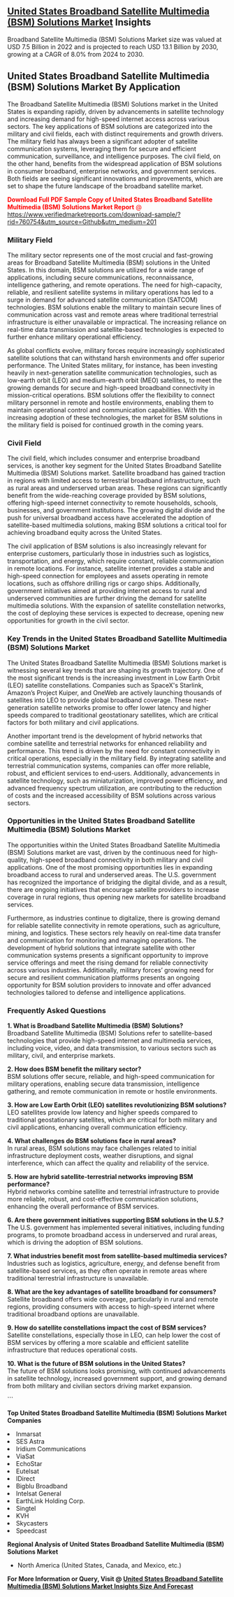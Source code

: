 <h2><a href="https://www.verifiedmarketreports.com/download-sample/?rid=760754&amp;utm_source=Github&amp;utm_medium=201" target="_blank">United States Broadband Satellite Multimedia (BSM) Solutions Market</a> Insights</h2><p>Broadband Satellite Multimedia (BSM) Solutions Market size was valued at USD 7.5 Billion in 2022 and is projected to reach USD 13.1 Billion by 2030, growing at a CAGR of 8.0% from 2024 to 2030.</p><p><h2>United States Broadband Satellite Multimedia (BSM) Solutions Market By Application</h2><p>The Broadband Satellite Multimedia (BSM) Solutions market in the United States is expanding rapidly, driven by advancements in satellite technology and increasing demand for high-speed internet access across various sectors. The key applications of BSM solutions are categorized into the military and civil fields, each with distinct requirements and growth drivers. The military field has always been a significant adopter of satellite communication systems, leveraging them for secure and efficient communication, surveillance, and intelligence purposes. The civil field, on the other hand, benefits from the widespread application of BSM solutions in consumer broadband, enterprise networks, and government services. Both fields are seeing significant innovations and improvements, which are set to shape the future landscape of the broadband satellite market.<p><span class=""><span style="color: #ff0000;"><strong>Download Full PDF Sample Copy of United States Broadband Satellite Multimedia (BSM) Solutions Market Report</strong> @ </span><a href="https://www.verifiedmarketreports.com/download-sample/?rid=760754&amp;utm_source=Github&amp;utm_medium=201" target="_blank">https://www.verifiedmarketreports.com/download-sample/?rid=760754&amp;utm_source=Github&amp;utm_medium=201</a></span></p></p><h3>Military Field</h3><p>The military sector represents one of the most crucial and fast-growing areas for Broadband Satellite Multimedia (BSM) solutions in the United States. In this domain, BSM solutions are utilized for a wide range of applications, including secure communications, reconnaissance, intelligence gathering, and remote operations. The need for high-capacity, reliable, and resilient satellite systems in military operations has led to a surge in demand for advanced satellite communication (SATCOM) technologies. BSM solutions enable the military to maintain secure lines of communication across vast and remote areas where traditional terrestrial infrastructure is either unavailable or impractical. The increasing reliance on real-time data transmission and satellite-based technologies is expected to further enhance military operational efficiency.<p>As global conflicts evolve, military forces require increasingly sophisticated satellite solutions that can withstand harsh environments and offer superior performance. The United States military, for instance, has been investing heavily in next-generation satellite communication technologies, such as low-earth orbit (LEO) and medium-earth orbit (MEO) satellites, to meet the growing demands for secure and high-speed broadband connectivity in mission-critical operations. BSM solutions offer the flexibility to connect military personnel in remote and hostile environments, enabling them to maintain operational control and communication capabilities. With the increasing adoption of these technologies, the market for BSM solutions in the military field is poised for continued growth in the coming years.</p><h3>Civil Field</h3><p>The civil field, which includes consumer and enterprise broadband services, is another key segment for the United States Broadband Satellite Multimedia (BSM) Solutions market. Satellite broadband has gained traction in regions with limited access to terrestrial broadband infrastructure, such as rural areas and underserved urban areas. These regions can significantly benefit from the wide-reaching coverage provided by BSM solutions, offering high-speed internet connectivity to remote households, schools, businesses, and government institutions. The growing digital divide and the push for universal broadband access have accelerated the adoption of satellite-based multimedia solutions, making BSM solutions a critical tool for achieving broadband equity across the United States.<p>The civil application of BSM solutions is also increasingly relevant for enterprise customers, particularly those in industries such as logistics, transportation, and energy, which require constant, reliable communication in remote locations. For instance, satellite internet provides a stable and high-speed connection for employees and assets operating in remote locations, such as offshore drilling rigs or cargo ships. Additionally, government initiatives aimed at providing internet access to rural and underserved communities are further driving the demand for satellite multimedia solutions. With the expansion of satellite constellation networks, the cost of deploying these services is expected to decrease, opening new opportunities for growth in the civil sector.</p><h3>Key Trends in the United States Broadband Satellite Multimedia (BSM) Solutions Market</h3><p>The United States Broadband Satellite Multimedia (BSM) Solutions market is witnessing several key trends that are shaping its growth trajectory. One of the most significant trends is the increasing investment in Low Earth Orbit (LEO) satellite constellations. Companies such as SpaceX's Starlink, Amazon’s Project Kuiper, and OneWeb are actively launching thousands of satellites into LEO to provide global broadband coverage. These next-generation satellite networks promise to offer lower latency and higher speeds compared to traditional geostationary satellites, which are critical factors for both military and civil applications.<p>Another important trend is the development of hybrid networks that combine satellite and terrestrial networks for enhanced reliability and performance. This trend is driven by the need for constant connectivity in critical operations, especially in the military field. By integrating satellite and terrestrial communication systems, companies can offer more reliable, robust, and efficient services to end-users. Additionally, advancements in satellite technology, such as miniaturization, improved power efficiency, and advanced frequency spectrum utilization, are contributing to the reduction of costs and the increased accessibility of BSM solutions across various sectors.</p><h3>Opportunities in the United States Broadband Satellite Multimedia (BSM) Solutions Market</h3><p>The opportunities within the United States Broadband Satellite Multimedia (BSM) Solutions market are vast, driven by the continuous need for high-quality, high-speed broadband connectivity in both military and civil applications. One of the most promising opportunities lies in expanding broadband access to rural and underserved areas. The U.S. government has recognized the importance of bridging the digital divide, and as a result, there are ongoing initiatives that encourage satellite providers to increase coverage in rural regions, thus opening new markets for satellite broadband services.<p>Furthermore, as industries continue to digitalize, there is growing demand for reliable satellite connectivity in remote operations, such as agriculture, mining, and logistics. These sectors rely heavily on real-time data transfer and communication for monitoring and managing operations. The development of hybrid solutions that integrate satellite with other communication systems presents a significant opportunity to improve service offerings and meet the rising demand for reliable connectivity across various industries. Additionally, military forces’ growing need for secure and resilient communication platforms presents an ongoing opportunity for BSM solution providers to innovate and offer advanced technologies tailored to defense and intelligence applications.</p><h3>Frequently Asked Questions</h3><p><strong>1. What is Broadband Satellite Multimedia (BSM) Solutions?</strong><br>Broadband Satellite Multimedia (BSM) Solutions refer to satellite-based technologies that provide high-speed internet and multimedia services, including voice, video, and data transmission, to various sectors such as military, civil, and enterprise markets.</p><p><strong>2. How does BSM benefit the military sector?</strong><br>BSM solutions offer secure, reliable, and high-speed communication for military operations, enabling secure data transmission, intelligence gathering, and remote communication in remote or hostile environments.</p><p><strong>3. How are Low Earth Orbit (LEO) satellites revolutionizing BSM solutions?</strong><br>LEO satellites provide low latency and higher speeds compared to traditional geostationary satellites, which are critical for both military and civil applications, enhancing overall communication efficiency.</p><p><strong>4. What challenges do BSM solutions face in rural areas?</strong><br>In rural areas, BSM solutions may face challenges related to initial infrastructure deployment costs, weather disruptions, and signal interference, which can affect the quality and reliability of the service.</p><p><strong>5. How are hybrid satellite-terrestrial networks improving BSM performance?</strong><br>Hybrid networks combine satellite and terrestrial infrastructure to provide more reliable, robust, and cost-effective communication solutions, enhancing the overall performance of BSM services.</p><p><strong>6. Are there government initiatives supporting BSM solutions in the U.S.?</strong><br>The U.S. government has implemented several initiatives, including funding programs, to promote broadband access in underserved and rural areas, which is driving the adoption of BSM solutions.</p><p><strong>7. What industries benefit most from satellite-based multimedia services?</strong><br>Industries such as logistics, agriculture, energy, and defense benefit from satellite-based services, as they often operate in remote areas where traditional terrestrial infrastructure is unavailable.</p><p><strong>8. What are the key advantages of satellite broadband for consumers?</strong><br>Satellite broadband offers wide coverage, particularly in rural and remote regions, providing consumers with access to high-speed internet where traditional broadband options are unavailable.</p><p><strong>9. How do satellite constellations impact the cost of BSM services?</strong><br>Satellite constellations, especially those in LEO, can help lower the cost of BSM services by offering a more scalable and efficient satellite infrastructure that reduces operational costs.</p><p><strong>10. What is the future of BSM solutions in the United States?</strong><br>The future of BSM solutions looks promising, with continued advancements in satellite technology, increased government support, and growing demand from both military and civilian sectors driving market expansion.</p>```</p><p><strong>Top United States Broadband Satellite Multimedia (BSM) Solutions Market Companies</strong></p><div data-test-id=""><p><li>Inmarsat</li><li> SES Astra</li><li> Iridium Communications</li><li> ViaSat</li><li> EchoStar</li><li> Eutelsat</li><li> IDirect</li><li> Bigblu Broadband</li><li> Intelsat General</li><li> EarthLink Holding Corp.</li><li> Singtel</li><li> KVH</li><li> Skycasters</li><li> Speedcast</li></p><div><strong>Regional Analysis of&nbsp;United States Broadband Satellite Multimedia (BSM) Solutions Market</strong></div><ul><li dir="ltr"><p dir="ltr">North America&nbsp;(United States, Canada, and Mexico, etc.)</p></li></ul><p><strong>For More Information or Query, Visit @&nbsp;</strong><strong><a href="https://www.verifiedmarketreports.com/product/broadband-satellite-multimedia-bsm-solutions-market/?utm_source=Github&amp;utm_medium=201" target="_blank">United States Broadband Satellite Multimedia (BSM) Solutions Market Insights Size And Forecast</a></strong></p></div>
